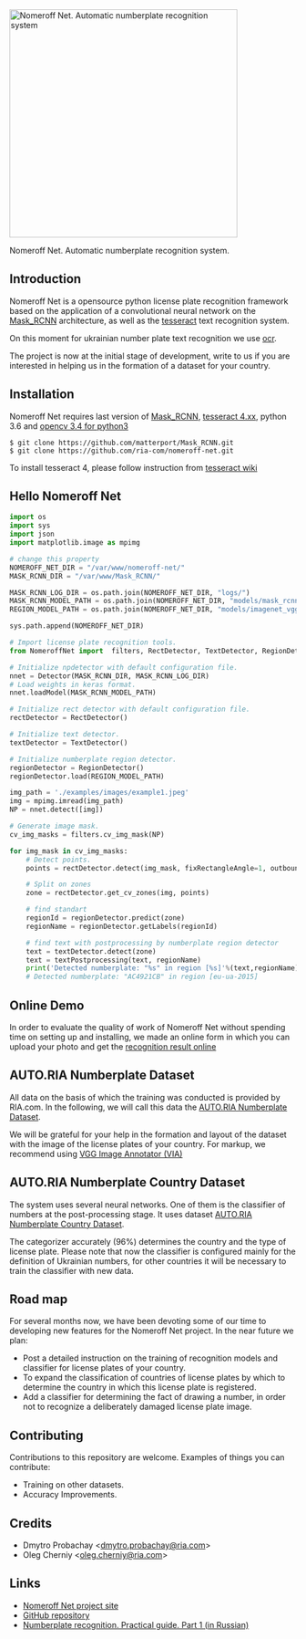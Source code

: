 <img width="400" src="http://linux.ria.ua/img/articles/numberplate_detection/nomeroff_net.svg" alt="Nomeroff Net. Automatic numberplate recognition system"/>

Nomeroff Net. Automatic numberplate recognition system.


## Introduction
Nomeroff Net is a opensource python license plate recognition framework based on the application of a convolutional 
neural network on the [Mask_RCNN](https://github.com/matterport/Mask_RCNN) architecture, as well as the 
[tesseract](https://github.com/tesseract-ocr/tesseract) text recognition system.

On this moment for ukrainian number plate text recognition we use [ocr](https://github.com/ria-com/nomeroff-net/blob/master/docs/OCR.md).

The project is now at the initial stage of development, write to us if you are interested in helping us in the formation of a dataset for your country.


## Installation

Nomeroff Net requires last version of [Mask_RCNN](https://github.com/matterport/Mask_RCNN), [tesseract 4.xx](https://github.com/tesseract-ocr/tesseract), 
python 3.6 and [opencv 3.4 for python3](https://opencv.org/) 

```
$ git clone https://github.com/matterport/Mask_RCNN.git
$ git clone https://github.com/ria-com/nomeroff-net.git
```
To install tesseract 4, please follow instruction from [tesseract wiki](https://github.com/tesseract-ocr/tesseract/wiki)


## Hello Nomeroff Net

```python
import os
import sys
import json
import matplotlib.image as mpimg

# change this property
NOMEROFF_NET_DIR = "/var/www/nomeroff-net/"
MASK_RCNN_DIR = "/var/www/Mask_RCNN/"

MASK_RCNN_LOG_DIR = os.path.join(NOMEROFF_NET_DIR, "logs/")
MASK_RCNN_MODEL_PATH = os.path.join(NOMEROFF_NET_DIR, "models/mask_rcnn_numberplate_0700.h5")
REGION_MODEL_PATH = os.path.join(NOMEROFF_NET_DIR, "models/imagenet_vgg16_np_region_2019_1_18.h5")

sys.path.append(NOMEROFF_NET_DIR)

# Import license plate recognition tools.
from NomeroffNet import  filters, RectDetector, TextDetector, RegionDetector, Detector, textPostprocessing

# Initialize npdetector with default configuration file.
nnet = Detector(MASK_RCNN_DIR, MASK_RCNN_LOG_DIR)
# Load weights in keras format.
nnet.loadModel(MASK_RCNN_MODEL_PATH)

# Initialize rect detector with default configuration file.
rectDetector = RectDetector()

# Initialize text detector.
textDetector = TextDetector()

# Initialize numberplate region detector.
regionDetector = RegionDetector()
regionDetector.load(REGION_MODEL_PATH)

img_path = './examples/images/example1.jpeg'
img = mpimg.imread(img_path)
NP = nnet.detect([img])

# Generate image mask.
cv_img_masks = filters.cv_img_mask(NP)

for img_mask in cv_img_masks:
    # Detect points.
    points = rectDetector.detect(img_mask, fixRectangleAngle=1, outboundWidthOffset=3)

    # Split on zones
    zone = rectDetector.get_cv_zones(img, points)

    # find standart
    regionId = regionDetector.predict(zone)
    regionName = regionDetector.getLabels(regionId)

    # find text with postprocessing by numberplate region detector
    text = textDetector.detect(zone)
    text = textPostprocessing(text, regionName)
    print('Detected numberplate: "%s" in region [%s]'%(text,regionName))
    # Detected numberplate: "AC4921CB" in region [eu-ua-2015]
```

## Online Demo
In order to evaluate the quality of work of Nomeroff Net without spending time on setting up and installing, we made an online form in which you can upload your photo and get the [recognition result online](https://nomeroff.net.ua/onlinedemo.html)

## AUTO.RIA Numberplate Dataset
All data on the basis of which the training was conducted is provided by RIA.com. In the following, we will call this data the [AUTO.RIA Numberplate Dataset](https://nomeroff.net.ua/datasets/autoriaNumberplateDataset-2018-11-20.zip).

We will be grateful for your help in the formation and layout of the dataset with the image of the license plates of your country. For markup, we recommend using [VGG Image Annotator (VIA)](http://www.robots.ox.ac.uk/~vgg/software/via/)

## AUTO.RIA Numberplate Country Dataset
The system uses several neural networks. One of them is the classifier of numbers at the post-processing stage. It uses dataset
[AUTO.RIA Numberplate Country Dataset](https://nomeroff.net.ua/datasets/autoriaNPCountryDataset-2019-01-14.zip).

The categorizer accurately (96%) determines the country and the type of license plate. Please note that now the classifier is configured
mainly for the definition of Ukrainian numbers, for other countries it will be necessary to train the classifier with new data.</p>

## Road map
For several months now, we have been devoting some of our time to developing new features for the Nomeroff Net project. In the near future we plan:
  * Post a detailed instruction on the training of recognition models and classifier for license plates of your country.
  * To expand the classification of countries of license plates by which to determine the country in which this license plate is registered.
  * Add a classifier for determining the fact of drawing a number, in order not to recognize a deliberately damaged license plate image.


## Contributing
Contributions to this repository are welcome. Examples of things you can contribute:
  * Training on other datasets.
  * Accuracy Improvements.

## Credits
  * Dmytro Probachay &lt;dmytro.probachay@ria.com&gt;
  * Oleg Cherniy &lt;oleg.cherniy@ria.com&gt;


## Links
  * [Nomeroff Net project site](https://nomeroff.net.ua/)
  * [GitHub repository](https://github.com/ria-com/nomeroff-net)
  * [Numberplate recognition. Practical guide. Part 1 (in Russian)](https://habr.com/post/432444/)
